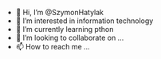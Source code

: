 - 👋 Hi, I’m @SzymonHatylak
- 👀 I’m interested in information technology
- 🌱 I’m currently learning pthon
- 💞️ I’m looking to collaborate on ...
- 📫 How to reach me ...

<!---
SzymonHatylak/SzymonHatylak is a ✨ special ✨ repository because its `README.md` (this file) appears on your GitHub profile.
You can click the Preview link to take a look at your changes.
--->
